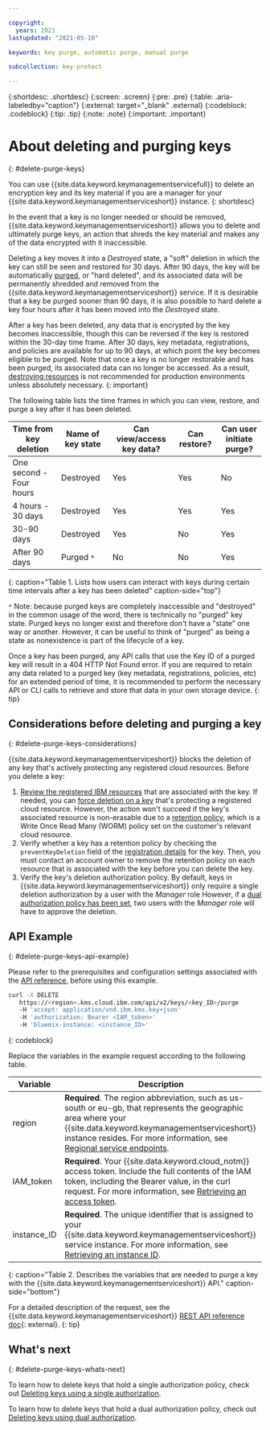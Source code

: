 ```yaml
---

copyright:
  years: 2021
lastupdated: "2021-05-10"

keywords: key purge, automatic purge, manual purge

subcollection: key-protect

---
```


{:shortdesc: .shortdesc}
{:screen: .screen}
{:pre: .pre}
{:table: .aria-labeledby="caption"}
{:external: target="_blank" .external}
{:codeblock: .codeblock}
{:tip: .tip}
{:note: .note}
{:important: .important}

# About deleting and purging keys
{: #delete-purge-keys}

You can use {{site.data.keyword.keymanagementservicefull}} to delete an encryption key and its key material if you are a manager for your {{site.data.keyword.keymanagementserviceshort}} instance.
{: shortdesc}

In the event that a key is no longer needed or should be removed, {{site.data.keyword.keymanagementserviceshort}} allows you to delete and ultimately purge keys, an action that shreds the key material and makes any of the data encrypted with it inaccessible.

Deleting a key moves it into a _Destroyed_ state, a "soft" deletion in which the key can still be seen and restored for 30 days. After 90 days, the key will be automatically [purged](#delete-keys-key-purge), or "hard deleted", and its associated data will be permanently shredded and removed from the {{site.data.keyword.keymanagementserviceshort}} service. If it is desirable that a key be purged sooner than 90 days, it is also possible to hard delete a key four hours after it has been moved into the _Destroyed_ state.

After a key has been deleted, any data that is encrypted by the key becomes inaccessible, though this can be reversed if the key is restored within the 30-day time frame. After 30 days, key metadata, registrations, and policies are available for up to 90 days, at which point the key becomes eligible to be purged. Note that once a key is no longer restorable and has been purged, its associated data can no longer be accessed. As a result, [destroying resources](/docs/key-protect?topic=key-protect-security-and-compliance#data-deletion) is not recommended for production environments unless absolutely necessary.
{: important}

The following table lists the time frames in which you can view, restore, and purge a key after it has been deleted.

| Time from key deletion  | Name of key state | Can view/access key data? | Can restore? | Can user initiate purge? |
|-------------------------|-------------------|---------------------------|--------------|--------------------------|
| One second - Four hours | Destroyed         | Yes                       | Yes          | No                       |
| 4 hours - 30 days       | Destroyed         | Yes                       | Yes          | Yes                      |
| 30-90 days              | Destroyed         | Yes                       | No           | Yes                      |
| After 90 days           | Purged `*`        | No                        | No           | Yes                      |
{: caption="Table 1. Lists how users can interact with keys during certain time intervals after a key has been deleted" caption-side="top"}

`*` Note: because purged keys are completely inaccessible and "destroyed" in the common usage of the word, there is technically no "purged" key state. Purged keys no longer exist and therefore don't have a "state" one way or another. However, it can be useful to think of "purged" as being a state as nonexistence is part of the lifecycle of a key.

Once a key has been purged, any API calls that use the Key ID of a purged key will result in a 404 HTTP Not Found error. If you are required to retain any data related to a purged key (key metadata, registrations, policies, etc) for an extended period of time, it is recommended to perform the necessary API or CLI calls to retrieve and store that data in your own storage device.
{: tip}

## Considerations before deleting and purging a key
{: #delete-purge-keys-considerations}

{{site.data.keyword.keymanagementserviceshort}} blocks the deletion of any key that's actively protecting any registered cloud resources. Before you delete a key:

1. [Review the registered IBM resources](/docs/key-protect?topic=key-protect-view-protected-resources) that are associated with the key. If needed, you can [force deletion on a key](#delete-key-force) that's protecting a registered cloud resource. However, the action won't succeed if the key's associated resource is non-erasable due to a [retention policy](/docs/cloud-object-storage?topic=cloud-object-storage-immutable#immutable-terminology-policy), which is a Write Once Read Many (WORM) policy set on the customer's relevant cloud resource.
2. Verify whether a key has a retention policy by checking the `preventKeyDeletion` field of the [registration details](/docs/key-protect?topic=key-protect-view-protected-resources#view-protected-resources-api) for the key. Then, you must contact an account owner to remove the retention policy on each resource that is associated with the key before you can delete the key.
3. Verify the key's deletion authorization policy. By default, keys in {{site.data.keyword.keymanagementserviceshort}} only require a single deletion authorization by a user with the _Manager_ role However, if a [dual authorization policy has been set](/docs/key-protect?topic=key-protect-set-dual-auth-key-policy), two users with the _Manager_ role will have to approve the deletion.

## API Example
{: #delete-purge-keys-api-example}

Please refer to the prerequisites and configuration settings associated with the [API reference](/apidocs/key-protect#purgekey), before using this example.

 ```sh
curl -X DELETE
	https://<region>.kms.cloud.ibm.com/api/v2/keys/<key_ID>/purge
	-H 'accept: application/vnd.ibm.kms.key+json'
	-H 'authorization: Bearer <IAM_token>'
	-H 'bluemix-instance: <instance_ID>'

```
{: codeblock}

Replace the variables in the example request according to the following table.

| Variable | Description |
| --- | --- |
|region|**Required**. The region abbreviation, such as us-south or eu-gb, that represents the geographic area where your {{site.data.keyword.keymanagementserviceshort}} instance resides. For more information, see [Regional service endpoints](/docs/key-protect?topic=key-protect-regions#service-endpoints).|
|IAM_token|**Required**. Your {{site.data.keyword.cloud_notm}} access token. Include the full contents of the IAM token, including the Bearer value, in the curl request. For more information, see [Retrieving an access token](/docs/key-protect?topic=key-protect-retrieve-access-token).|
|instance_ID|**Required**. The unique identifier that is assigned to your {{site.data.keyword.keymanagementserviceshort}} service instance. For more information, see [Retrieving an instance ID](/docs/key-protect?topic=key-protect-retrieve-instance-ID).|
{: caption="Table 2. Describes the variables that are needed to purge a key with the {{site.data.keyword.keymanagementserviceshort}} API." caption-side="bottom"}

For a detailed description of the request, see the {{site.data.keyword.keymanagementserviceshort}} [REST API reference doc](/apidocs/key-protect){: external}.
{: tip}

## What's next
{: #delete-purge-keys-whats-next}

To learn how to delete keys that hold a single authorization policy, check out [Deleting keys using a single authorization](/docs/key-protect?topic=key-protect-delete-keys).

To learn how to delete keys that hold a dual authorization policy, check out [Deleting keys using dual authorization](/docs/key-protect?topic=key-protect-delete-dual-auth-keys).
